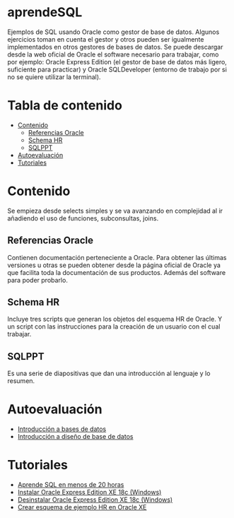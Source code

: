 # aprendeSQL
Ejemplos de SQL usando Oracle como gestor de base de datos. Algunos ejercicios toman en cuenta el gestor y otros pueden ser igualmente implementados en otros gestores de bases de datos. Se puede descargar desde la web oficial de Oracle el software necesario para trabajar, como por ejemplo: Oracle Express Edition (el gestor de base de datos más ligero, suficiente para practicar) y Oracle SQLDeveloper (entorno de trabajo por si no se quiere utilizar la terminal).

# Tabla de contenido
- [Contenido](#Contenido)
  - [Referencias Oracle](#Referencias-Oracle)
  - [Schema HR](#Schema-HR)
  - [SQLPPT](#SQLPPT)
- [Autoevaluación](#Autoevaluación)
- [Tutoriales](#Tutoriales)
 
# Contenido
Se empieza desde selects simples y se va avanzando en complejidad al ir añadiendo el uso de funciones, subconsultas, joins.
## Referencias Oracle
  Contienen documentación perteneciente a Oracle. Para obtener las últimas versiones u otras se pueden obtener desde la página oficial de Oracle ya que facilita toda la documentación de sus productos. Además del software para poder probarlo.
## Schema HR
  Incluye tres scripts que generan los objetos del esquema HR de Oracle. Y un script con las instrucciones para la creación de un usuario con el cual trabajar.
## SQLPPT
  Es una serie de diapositivas que dan una introducción al lenguaje y lo resumen.
# Autoevaluación
- [Introducción a bases de datos](https://forms.gle/NYw97A2Km5ufQR1L6)
- [Introducción a diseño de base de datos](https://forms.gle/Da1q6LeBmBjkzr2v5)
# Tutoriales
- [Aprende SQL en menos de 20 horas](https://www.amazon.es/dp/B084NY3VP7/ref=sr_1_3?__mk_es_ES=ÅMÅŽÕÑ&keywords=aprende+sql&qid=1581454483&sr=8-3)
- [Instalar Oracle Express Edition XE 18c (Windows)](https://youtu.be/QAAeIQQYN_A)
- [Desinstalar Oracle Express Edition XE 18c (Windows)](https://youtu.be/t52JaQWfrE8)
- [Crear esquema de ejemplo HR en Oracle XE](https://youtu.be/GLbT72Hm83M)
